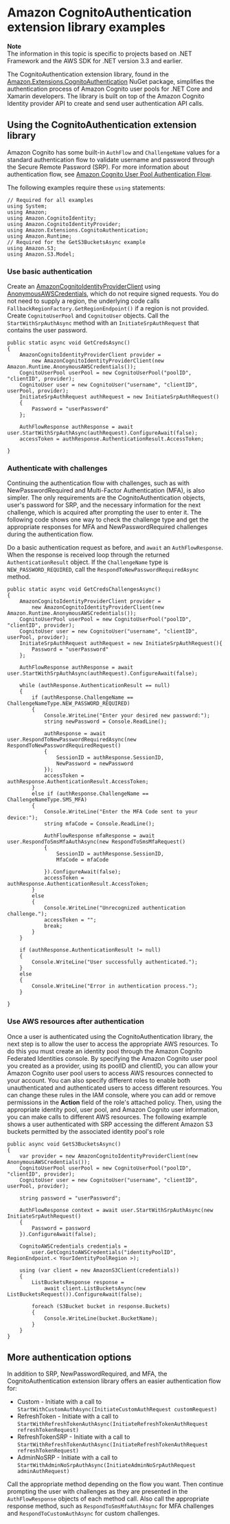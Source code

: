 # Amazon CognitoAuthentication extension library examples<a name="cognito-authentication-extension"></a>

**Note**  
The information in this topic is specific to projects based on \.NET Framework and the AWS SDK for \.NET version 3\.3 and earlier\.

The CognitoAuthentication extension library, found in the [Amazon\.Extensions\.CognitoAuthentication](https://www.nuget.org/packages/Amazon.Extensions.CognitoAuthentication/) NuGet package, simplifies the authentication process of Amazon Cognito user pools for \.NET Core and Xamarin developers\. The library is built on top of the Amazon Cognito Identity provider API to create and send user authentication API calls\.

## Using the CognitoAuthentication extension library<a name="using-the-cognitoauthentication-extension-library"></a>

Amazon Cognito has some built\-in `AuthFlow` and `ChallengeName` values for a standard authentication flow to validate username and password through the Secure Remote Password \(SRP\)\. For more information about authentication flow, see [Amazon Cognito User Pool Authentication Flow](https://docs.aws.amazon.com/cognito/latest/developerguide/amazon-cognito-user-pools-authentication-flow.html)\.

The following examples require these `using` statements:

```
// Required for all examples
using System;
using Amazon;
using Amazon.CognitoIdentity;
using Amazon.CognitoIdentityProvider;
using Amazon.Extensions.CognitoAuthentication;
using Amazon.Runtime;
// Required for the GetS3BucketsAsync example
using Amazon.S3;
using Amazon.S3.Model;
```

### Use basic authentication<a name="use-basic-authentication"></a>

Create an [AmazonCognitoIdentityProviderClient](https://docs.aws.amazon.com/sdkfornet/v3/apidocs/items/CognitoIdentityProvider/TCognitoIdentityProviderClient.html) using [AnonymousAWSCredentials](https://docs.aws.amazon.com/sdkfornet/v3/apidocs/items/Runtime/TAnonymousAWSCredentials.html), which do not require signed requests\. You do not need to supply a region, the underlying code calls `FallbackRegionFactory.GetRegionEndpoint()` if a region is not provided\. Create `CognitoUserPool` and `CognitoUser` objects\. Call the `StartWithSrpAuthAsync` method with an `InitiateSrpAuthRequest` that contains the user password\.

```
public static async void GetCredsAsync()
{
    AmazonCognitoIdentityProviderClient provider =
        new AmazonCognitoIdentityProviderClient(new Amazon.Runtime.AnonymousAWSCredentials());
    CognitoUserPool userPool = new CognitoUserPool("poolID", "clientID", provider);
    CognitoUser user = new CognitoUser("username", "clientID", userPool, provider);
    InitiateSrpAuthRequest authRequest = new InitiateSrpAuthRequest()
    {
        Password = "userPassword"
    };

    AuthFlowResponse authResponse = await user.StartWithSrpAuthAsync(authRequest).ConfigureAwait(false);
    accessToken = authResponse.AuthenticationResult.AccessToken;

}
```

### Authenticate with challenges<a name="authenticate-with-challenges"></a>

Continuing the authentication flow with challenges, such as with NewPasswordRequired and Multi\-Factor Authentication \(MFA\), is also simpler\. The only requirements are the CognitoAuthentication objects, user's password for SRP, and the necessary information for the next challenge, which is acquired after prompting the user to enter it\. The following code shows one way to check the challenge type and get the appropriate responses for MFA and NewPasswordRequired challenges during the authentication flow\.

Do a basic authentication request as before, and `await` an `AuthFlowResponse`\. When the response is received loop through the returned `AuthenticationResult` object\. If the `ChallengeName` type is `NEW_PASSWORD_REQUIRED`, call the `RespondToNewPasswordRequiredAsync` method\.

```
public static async void GetCredsChallengesAsync()
{
    AmazonCognitoIdentityProviderClient provider = 
        new AmazonCognitoIdentityProviderClient(new Amazon.Runtime.AnonymousAWSCredentials());
    CognitoUserPool userPool = new CognitoUserPool("poolID", "clientID", provider);
    CognitoUser user = new CognitoUser("username", "clientID", userPool, provider);
    InitiateSrpAuthRequest authRequest = new InitiateSrpAuthRequest(){
        Password = "userPassword"
    };

    AuthFlowResponse authResponse = await user.StartWithSrpAuthAsync(authRequest).ConfigureAwait(false);

    while (authResponse.AuthenticationResult == null)
    {
        if (authResponse.ChallengeName == ChallengeNameType.NEW_PASSWORD_REQUIRED)
        {
            Console.WriteLine("Enter your desired new password:");
            string newPassword = Console.ReadLine();

            authResponse = await user.RespondToNewPasswordRequiredAsync(new RespondToNewPasswordRequiredRequest()
            {
                SessionID = authResponse.SessionID,
                NewPassword = newPassword
            });
            accessToken = authResponse.AuthenticationResult.AccessToken;
        }
        else if (authResponse.ChallengeName == ChallengeNameType.SMS_MFA)
        {
            Console.WriteLine("Enter the MFA Code sent to your device:");
            string mfaCode = Console.ReadLine();

            AuthFlowResponse mfaResponse = await user.RespondToSmsMfaAuthAsync(new RespondToSmsMfaRequest()
            {
                SessionID = authResponse.SessionID,
                MfaCode = mfaCode

            }).ConfigureAwait(false);
            accessToken = authResponse.AuthenticationResult.AccessToken;
        }
        else
        {
            Console.WriteLine("Unrecognized authentication challenge.");
            accessToken = "";
            break;
        }
    }

    if (authResponse.AuthenticationResult != null)
    {
        Console.WriteLine("User successfully authenticated.");
    }
    else
    {
        Console.WriteLine("Error in authentication process.");
    }
 
}
```

### Use AWS resources after authentication<a name="use-aws-resources-after-authentication"></a>

Once a user is authenticated using the CognitoAuthentication library, the next step is to allow the user to access the appropriate AWS resources\. To do this you must create an identity pool through the Amazon Cognito Federated Identities console\. By specifying the Amazon Cognito user pool you created as a provider, using its poolID and clientID, you can allow your Amazon Cognito user pool users to access AWS resources connected to your account\. You can also specify different roles to enable both unauthenticated and authenticated users to access different resources\. You can change these rules in the IAM console, where you can add or remove permissions in the **Action** field of the role's attached policy\. Then, using the appropriate identity pool, user pool, and Amazon Cognito user information, you can make calls to different AWS resources\. The following example shows a user authenticated with SRP accessing the different Amazon S3 buckets permitted by the associated identity pool's role

```
public async void GetS3BucketsAsync()
{
    var provider = new AmazonCognitoIdentityProviderClient(new AnonymousAWSCredentials());
    CognitoUserPool userPool = new CognitoUserPool("poolID", "clientID", provider);
    CognitoUser user = new CognitoUser("username", "clientID", userPool, provider);

    string password = "userPassword";

    AuthFlowResponse context = await user.StartWithSrpAuthAsync(new InitiateSrpAuthRequest()
    {
        Password = password
    }).ConfigureAwait(false);

    CognitoAWSCredentials credentials =
        user.GetCognitoAWSCredentials("identityPoolID", RegionEndpoint.< YourIdentityPoolRegion >);

    using (var client = new AmazonS3Client(credentials))
    {
        ListBucketsResponse response =
            await client.ListBucketsAsync(new ListBucketsRequest()).ConfigureAwait(false);

        foreach (S3Bucket bucket in response.Buckets)
        {
            Console.WriteLine(bucket.BucketName);
        }
    }
}
```

## More authentication options<a name="more-authentication-options"></a>

In addition to SRP, NewPasswordRequired, and MFA, the CognitoAuthentication extension library offers an easier authentication flow for:
+ Custom \- Initiate with a call to `StartWithCustomAuthAsync(InitiateCustomAuthRequest customRequest)` 
+ RefreshToken \- Initiate with a call to `StartWithRefreshTokenAuthAsync(InitiateRefreshTokenAuthRequest refreshTokenRequest)` 
+ RefreshTokenSRP \- Initiate with a call to `StartWithRefreshTokenAuthAsync(InitiateRefreshTokenAuthRequest refreshTokenRequest)` 
+ AdminNoSRP \- Initiate with a call to `StartWithAdminNoSrpAuthAsync(InitiateAdminNoSrpAuthRequest adminAuthRequest)` 

Call the appropriate method depending on the flow you want\. Then continue prompting the user with challenges as they are presented in the `AuthFlowResponse` objects of each method call\. Also call the appropriate response method, such as `RespondToSmsMfaAuthAsync` for MFA challenges and `RespondToCustomAuthAsync` for custom challenges\.